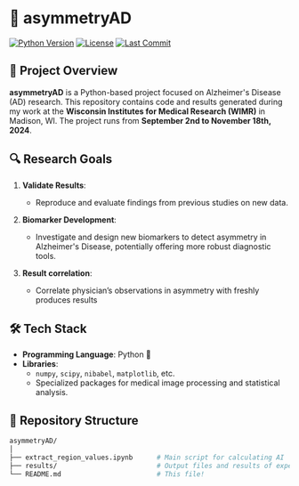# 🧠 asymmetryAD

[![Python Version](https://img.shields.io/badge/Python-3.x-blue)](https://www.python.org/downloads/)
[![License](https://img.shields.io/badge/License-MIT-green)](./LICENSE)
[![Last Commit](https://img.shields.io/github/last-commit/Crtox/asymmetryAD)](https://github.com/Crtox/asymmetryAD/commits/main)

## 📖 Project Overview

**asymmetryAD** is a Python-based project focused on Alzheimer's Disease (AD) research. This repository contains code and results generated during my work at the **Wisconsin Institutes for Medical Research (WIMR)** in Madison, WI. The project runs from **September 2nd to November 18th, 2024**.

## 🔍 Research Goals

1. **Validate Results**: 
   - Reproduce and evaluate findings from previous studies on new data.
   
2. **Biomarker Development**:
   - Investigate and design new biomarkers to detect asymmetry in Alzheimer's Disease, potentially offering more robust diagnostic tools.

3. **Result correlation**:
   - Correlate physician’s observations in asymmetry with freshly produces results

## 🛠️ Tech Stack

- **Programming Language**: Python 🐍
- **Libraries**: 
   - `numpy`, `scipy`, `nibabel`, `matplotlib`, etc.
   - Specialized packages for medical image processing and statistical analysis.
   
## 📁 Repository Structure

```bash
asymmetryAD/
│
├── extract_region_values.ipynb      # Main script for calculating AI 
├── results/                         # Output files and results of experiments
└── README.md                        # This file!
